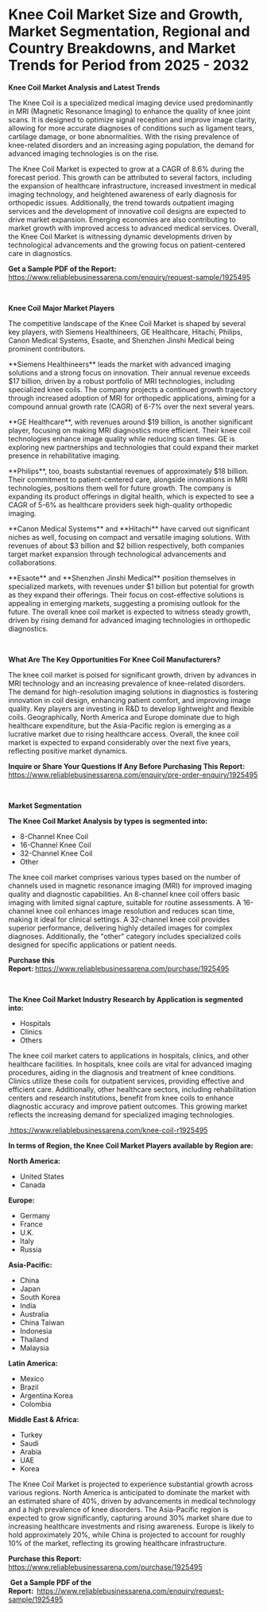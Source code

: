 <p><h1>Knee Coil Market Size and Growth, Market Segmentation, Regional and Country Breakdowns, and Market Trends for Period from 2025 -  2032</h1></p><p><strong>Knee Coil Market Analysis and Latest Trends</strong></p>
<p><p>The Knee Coil is a specialized medical imaging device used predominantly in MRI (Magnetic Resonance Imaging) to enhance the quality of knee joint scans. It is designed to optimize signal reception and improve image clarity, allowing for more accurate diagnoses of conditions such as ligament tears, cartilage damage, or bone abnormalities. With the rising prevalence of knee-related disorders and an increasing aging population, the demand for advanced imaging technologies is on the rise.</p><p>The Knee Coil Market is expected to grow at a CAGR of 8.6% during the forecast period. This growth can be attributed to several factors, including the expansion of healthcare infrastructure, increased investment in medical imaging technology, and heightened awareness of early diagnosis for orthopedic issues. Additionally, the trend towards outpatient imaging services and the development of innovative coil designs are expected to drive market expansion. Emerging economies are also contributing to market growth with improved access to advanced medical services. Overall, the Knee Coil Market is witnessing dynamic developments driven by technological advancements and the growing focus on patient-centered care in diagnostics.</p></p>
<p><strong>Get a Sample PDF of the Report:&nbsp;</strong> <a href="https://www.reliablebusinessarena.com/enquiry/request-sample/1925495?utm_campaign=3526&utm_medium=2&utm_source=Github&utm_content=ia&utm_term=13042025&utm_id=knee-coil">https://www.reliablebusinessarena.com/enquiry/request-sample/1925495</a></p>
<p>&nbsp;</p>
<p><strong>Knee Coil Major Market Players</strong></p>
<p><p>The competitive landscape of the Knee Coil Market is shaped by several key players, with Siemens Healthineers, GE Healthcare, Hitachi, Philips, Canon Medical Systems, Esaote, and Shenzhen Jinshi Medical being prominent contributors.</p><p>**Siemens Healthineers** leads the market with advanced imaging solutions and a strong focus on innovation. Their annual revenue exceeds $17 billion, driven by a robust portfolio of MRI technologies, including specialized knee coils. The company projects a continued growth trajectory through increased adoption of MRI for orthopedic applications, aiming for a compound annual growth rate (CAGR) of 6-7% over the next several years.</p><p>**GE Healthcare**, with revenues around $19 billion, is another significant player, focusing on making MRI diagnostics more efficient. Their knee coil technologies enhance image quality while reducing scan times. GE is exploring new partnerships and technologies that could expand their market presence in rehabilitative imaging.</p><p>**Philips**, too, boasts substantial revenues of approximately $18 billion. Their commitment to patient-centered care, alongside innovations in MRI technologies, positions them well for future growth. The company is expanding its product offerings in digital health, which is expected to see a CAGR of 5-6% as healthcare providers seek high-quality orthopedic imaging.</p><p>**Canon Medical Systems** and **Hitachi** have carved out significant niches as well, focusing on compact and versatile imaging solutions. With revenues of about $3 billion and $2 billion respectively, both companies target market expansion through technological advancements and collaborations.</p><p>**Esaote** and **Shenzhen Jinshi Medical** position themselves in specialized markets, with revenues under $1 billion but potential for growth as they expand their offerings. Their focus on cost-effective solutions is appealing in emerging markets, suggesting a promising outlook for the future. The overall knee coil market is expected to witness steady growth, driven by rising demand for advanced imaging technologies in orthopedic diagnostics.</p></p>
<p>&nbsp;</p>
<p><strong>What Are The Key Opportunities For Knee Coil Manufacturers?</strong></p>
<p><p>The knee coil market is poised for significant growth, driven by advances in MRI technology and an increasing prevalence of knee-related disorders. The demand for high-resolution imaging solutions in diagnostics is fostering innovation in coil design, enhancing patient comfort, and improving image quality. Key players are investing in R&D to develop lightweight and flexible coils. Geographically, North America and Europe dominate due to high healthcare expenditure, but the Asia-Pacific region is emerging as a lucrative market due to rising healthcare access. Overall, the knee coil market is expected to expand considerably over the next five years, reflecting positive market dynamics.</p></p>
<p><strong>Inquire or Share Your Questions If Any Before Purchasing This Report:</strong> <a href="https://www.reliablebusinessarena.com/enquiry/pre-order-enquiry/1925495?utm_campaign=3526&utm_medium=2&utm_source=Github&utm_content=ia&utm_term=13042025&utm_id=knee-coil">https://www.reliablebusinessarena.com/enquiry/pre-order-enquiry/1925495</a></p>
<p>&nbsp;</p>
<p><strong>Market Segmentation</strong></p>
<p><strong>The Knee Coil Market Analysis by types is segmented into:</strong></p>
<p><ul><li>8-Channel Knee Coil</li><li>16-Channel Knee Coil</li><li>32-Channel Knee Coil</li><li>Other</li></ul></p>
<p><p>The knee coil market comprises various types based on the number of channels used in magnetic resonance imaging (MRI) for improved imaging quality and diagnostic capabilities. An 8-channel knee coil offers basic imaging with limited signal capture, suitable for routine assessments. A 16-channel knee coil enhances image resolution and reduces scan time, making it ideal for clinical settings. A 32-channel knee coil provides superior performance, delivering highly detailed images for complex diagnoses. Additionally, the "other" category includes specialized coils designed for specific applications or patient needs.</p></p>
<p><strong>Purchase this Report:&nbsp;</strong><a href="https://www.reliablebusinessarena.com/purchase/1925495?utm_campaign=3526&utm_medium=2&utm_source=Github&utm_content=ia&utm_term=13042025&utm_id=knee-coil">https://www.reliablebusinessarena.com/purchase/1925495</a></p>
<p>&nbsp;</p>
<p><strong>The Knee Coil Market Industry Research by Application is segmented into:</strong></p>
<p><ul><li>Hospitals</li><li>Clinics</li><li>Others</li></ul></p>
<p><p>The knee coil market caters to applications in hospitals, clinics, and other healthcare facilities. In hospitals, knee coils are vital for advanced imaging procedures, aiding in the diagnosis and treatment of knee conditions. Clinics utilize these coils for outpatient services, providing effective and efficient care. Additionally, other healthcare sectors, including rehabilitation centers and research institutions, benefit from knee coils to enhance diagnostic accuracy and improve patient outcomes. This growing market reflects the increasing demand for specialized imaging technologies.</p></p>
<p><a href="https://www.reliablebusinessarena.com/knee-coil-r1925495?utm_campaign=3526&utm_medium=2&utm_source=Github&utm_content=ia&utm_term=13042025&utm_id=knee-coil">&nbsp;https://www.reliablebusinessarena.com/knee-coil-r1925495</a></p>
<p><strong>In terms of Region, the Knee Coil Market Players available by Region are:</strong></p>
<p>
    <p> <strong> North America: </strong>
        <ul>
            <li>United States</li>
            <li>Canada</li>
        </ul>
        </p> 
    <p> <strong> Europe: </strong>
        <ul>
            <li>Germany</li>
            <li>France</li>
            <li>U.K.</li>
            <li>Italy</li>
            <li>Russia</li>
        </ul>
        </p> 
    <p> <strong> Asia-Pacific: </strong>
        <ul>
            <li>China</li>
            <li>Japan</li>
            <li>South Korea</li>
            <li>India</li>
            <li>Australia</li>
            <li>China Taiwan</li>
            <li>Indonesia</li>
            <li>Thailand</li>
            <li>Malaysia</li>
        </ul>
        </p> 
    <p> <strong> Latin America: </strong>
        <ul>
            <li>Mexico</li>
            <li>Brazil</li>
            <li>Argentina Korea</li>
            <li>Colombia</li>
        </ul>
        </p> 
    <p> <strong> Middle East & Africa: </strong>
        <ul>
            <li>Turkey</li>
            <li>Saudi</li>
            <li>Arabia</li>
            <li>UAE</li>
            <li>Korea</li>
        </ul>
    </p>
    </p>
<p><p>The Knee Coil Market is projected to experience substantial growth across various regions. North America is anticipated to dominate the market with an estimated share of 40%, driven by advancements in medical technology and a high prevalence of knee disorders. The Asia-Pacific region is expected to grow significantly, capturing around 30% market share due to increasing healthcare investments and rising awareness. Europe is likely to hold approximately 20%, while China is projected to account for roughly 10% of the market, reflecting its growing healthcare infrastructure.</p></p>
<p><strong>Purchase this Report: </strong><a href="https://www.reliablebusinessarena.com/purchase/1925495?utm_campaign=3526&utm_medium=2&utm_source=Github&utm_content=ia&utm_term=13042025&utm_id=knee-coil">https://www.reliablebusinessarena.com/purchase/1925495</a></p>
<p>&nbsp;<strong>Get a Sample PDF of the Report:&nbsp;&nbsp;</strong><a href="https://www.reliablebusinessarena.com/enquiry/request-sample/1925495?utm_campaign=3526&utm_medium=2&utm_source=Github&utm_content=ia&utm_term=13042025&utm_id=knee-coil">https://www.reliablebusinessarena.com/enquiry/request-sample/1925495</a></p>
<p><strong></strong></p>
<p><p></p><p></p><p></p></p>